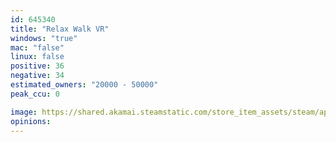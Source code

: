 ```yaml
---
id: 645340
title: "Relax Walk VR"
windows: "true"
mac: "false"
linux: false
positive: 36
negative: 34
estimated_owners: "20000 - 50000"
peak_ccu: 0

image: https://shared.akamai.steamstatic.com/store_item_assets/steam/apps/645340/header.jpg?t=1713192501
opinions:
---
```

